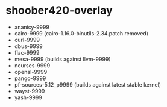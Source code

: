 # shoober420-overlay

* ananicy-9999
* cairo-9999 (cairo-1.16.0-binutils-2.34.patch removed)
* curl-9999
* dbus-9999
* flac-9999
* mesa-9999 (builds against llvm-9999)
* ncurses-9999
* openal-9999
* pango-9999
* pf-sources-5.12_p9999 (builds against latest stable kernel)
* wayst-9999
* yash-9999
